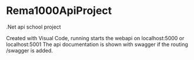 # Rema1000ApiProject

.Net api school project

Created with Visual Code, running starts the webapi on localhost:5000 or localhost:5001
The api documentation is shown with swagger if the routing /swagger is added.

